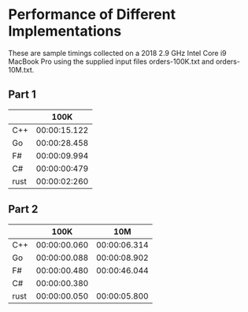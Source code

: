 
# Performance of Different Implementations

These are sample timings collected on a 2018 2.9 GHz Intel Core i9 MacBook Pro using the supplied input files orders-100K.txt and orders-10M.txt.

## Part 1

|     | 100K         |
|-----|:------------:|
|C++  | 00:00:15.122 |
|Go   | 00:00:28.458 |
|F#   | 00:00:09.994 |
|C#   | 00:00:00:479 |
|rust | 00:00:02:260 |

## Part 2

|     | 100K         | 10M          |
|-----|:------------:|:------------:|
|C++  | 00:00:00.060 | 00:00:06.314 |
|Go   | 00:00:00.088 | 00:00:08.902 |
|F#   | 00:00:00.480 | 00:00:46.044 |
|C#   | 00:00:00.380 |              |
|rust | 00:00:00.050 | 00:00:05.800 |
